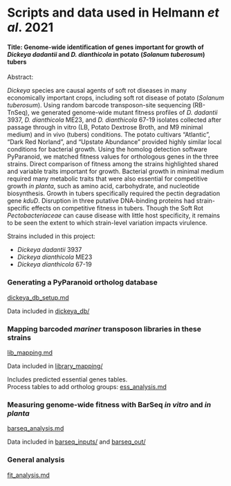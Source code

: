 # Scripts and data used in Helmann *et al*. 2021

#### Title: Genome-wide identification of genes important for growth of *Dickeya dadantii* and *D. dianthicola* in potato (*Solanum tuberosum*) tubers

Abstract: 

*Dickeya* species are causal agents of soft rot diseases in many economically important crops, including soft rot disease of potato (*Solanum tuberosum*). Using random barcode transposon-site sequencing (RB-TnSeq), we generated genome-wide mutant fitness profiles of *D. dadantii* 3937, *D. dianthicola* ME23, and *D. dianthicola* 67-19 isolates collected after passage through in vitro (LB, Potato Dextrose Broth, and M9 minimal medium) and in vivo (tubers) conditions. The potato cultivars “Atlantic”, “Dark Red Norland”, and “Upstate Abundance” provided highly similar local conditions for bacterial growth. Using the homolog detection software PyParanoid, we matched fitness values for orthologous genes in the three strains. Direct comparison of fitness among the strains highlighted shared and variable traits important for growth. Bacterial growth in minimal medium required many metabolic traits that were also essential for competitive growth *in planta*, such as amino acid, carbohydrate, and nucleotide biosynthesis. Growth in tubers specifically required the pectin degradation gene *kduD*. Disruption in three putative DNA-binding proteins had strain-specific effects on competitive fitness in tubers. Though the Soft Rot *Pectobacteriaceae* can cause disease with little host specificity, it remains to be seen the extent to which strain-level variation impacts virulence. 

Strains included in this project:

- *Dickeya dadantii* 3937
- *Dickeya dianthicola* ME23
- *Dickeya dianthicola* 67-19

### Generating a PyParanoid ortholog database

[dickeya\_db\_setup.md](dickeya_db_setup.md)

Data included in [dickeya\_db/](dickeya_db/)

### Mapping barcoded *mariner* transposon libraries in these strains

[lib_mapping.md](lib_mapping.md)

Data included in [library\_mapping/](library_mapping/)

Includes predicted essential genes tables.  
Process tables to add ortholog groups: [ess_analysis.md](ess_analysis.md)

### Measuring genome-wide fitness with BarSeq *in vitro* and *in planta*

[barseq_analysis.md](barseq_analysis.md)

Data included in [barseq\_inputs/](barseq\_inputs/) and [barseq_out/](barseq_out/)

### General analysis

[fit_analysis.md](fit_analysis.md)
